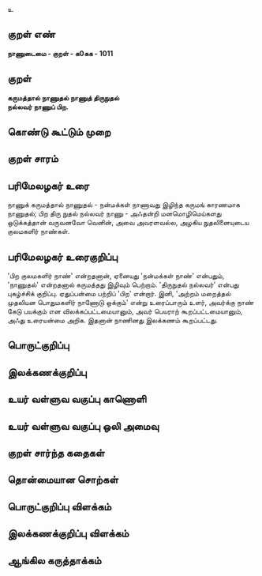 உ

## குறள் எண் 

**நாணுடைமை - குறள் - க0கக - 1011**

## குறள் 

**கருமத்தால் நாணுதல் நாணுத் திருநுதல்  
நல்லவர் நாணுப் பிற.**

## கொண்டு கூட்டும் முறை


## குறள் சாரம் 


## பரிமேலழகர் உரை

நாணுக் கருமத்தால் நாணுதல் - நன்மக்கள் நாணாவது இழிந்த கருமங் காரணமாக நாணுதல்; பிற திரு நுதல் நல்லவர் நாணு - அஃதன்றி மனமொழிமெய்களது ஒடுக்கத்தான் வருவனவோ வெனின், அவை அவரளவல்ல, அழகிய நுதலினையுடைய குலமகளிர் நாண்கள்.

## பரிமேலழகர் உரைகுறிப்பு   

'பிற குலமகளிர் நாண்' என்றதனான், ஏனையது 'நன்மக்கள் நாண்' என்பதும், 'நாணுதல்' என்றதனால் கருமத்தது இழிவும் பெற்றாம். 'திருநுதல் நல்லவர்' என்பது புகழ்ச்சிக் குறிப்பு. ஏதுப்பன்மை பற்றிப் 'பிற' என்றார். இனி, 'அற்றம் மறைத்தல் முதலியன பொதுமகளிர் நாணோடு ஒக்கும்' என்று உரைப்பாரும் உளர், அவர்க்கு நாண் கேடு பயக்கும் என விலக்கப்பட்டமையானும், அவர் பெயராற் கூறப்பட்டமையானும், அஃது உரையன்மை அறிக. இதனான் நாணினது இலக்கணம் கூறப்பட்டது.

## பொருட்குறிப்பு 


## இலக்கணக்குறிப்பு  


## உயர் வள்ளுவ வகுப்பு காணொளி


## உயர் வள்ளுவ வகுப்பு ஒலி அமைவு 

 
## குறள் சார்ந்த கதைகள் 


## தொன்மையான சொற்கள்


## பொருட்குறிப்பு விளக்கம்


## இலக்கணக்குறிப்பு விளக்கம்


## ஆங்கில கருத்தாக்கம் 


